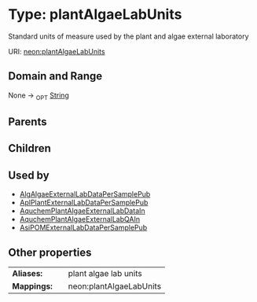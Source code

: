 
# Type: plantAlgaeLabUnits


Standard units of measure used by the plant and algae external laboratory

URI: [neon:plantAlgaeLabUnits](https://data.neonscience.org/plantAlgaeLabUnits)


## Domain and Range

None ->  <sub>OPT</sub> [String](types/String.md)

## Parents


## Children


## Used by

 * [AlgAlgaeExternalLabDataPerSamplePub](AlgAlgaeExternalLabDataPerSamplePub.md)
 * [AplPlantExternalLabDataPerSamplePub](AplPlantExternalLabDataPerSamplePub.md)
 * [AquchemPlantAlgaeExternalLabDataIn](AquchemPlantAlgaeExternalLabDataIn.md)
 * [AquchemPlantAlgaeExternalLabQAIn](AquchemPlantAlgaeExternalLabQAIn.md)
 * [AsiPOMExternalLabDataPerSamplePub](AsiPOMExternalLabDataPerSamplePub.md)

## Other properties

|  |  |  |
| --- | --- | --- |
| **Aliases:** | | plant algae lab units |
| **Mappings:** | | neon:plantAlgaeLabUnits |

